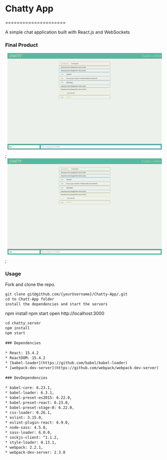 # Chatty App

=====================

A simple chat application built with React.js and WebSockets

### Final Product

![Screenshot-1 of the app ](https://github.com/deventorum/Chatty-App/blob/master/docs/Chatty-App-1.png);
![Screenshot-2 of the app ](https://github.com/deventorum/Chatty-App/blob/master/docs/Chatty-App-2.png);

### Usage

Fork and clone the repo.

```
git clone git@github.com/{yourUsername}/Chatty-App/.git
cd to Chatt-App folder
install the dependencies and start the servers
```

npm install
npm start
open http://localhost:3000

```
cd chatty_server
npm install
npm start

### Dependencies

* React: 15.4.2
* ReactDOM: 15.4.2
* [babel-loader](https://github.com/babel/babel-loader)
* [webpack-dev-server](https://github.com/webpack/webpack-dev-server)

### DevDependencies

* babel-core: 6.23.1,
* babel-loader: 6.3.1,
* babel-preset-es2015: 6.22.0,
* babel-preset-react: 6.23.0,
* babel-preset-stage-0: 6.22.0,
* css-loader: 0.26.1,
* eslint: 3.15.0,
* eslint-plugin-react: 6.9.0,
* node-sass: 4.5.0,
* sass-loader: 6.0.0,
* sockjs-client: ^1.1.2,
* style-loader: 0.13.1,
* webpack: 2.2.1,
* webpack-dev-server: 2.3.0
```
